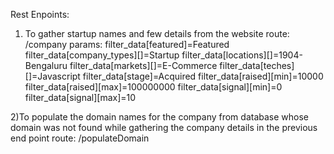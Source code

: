 Rest Enpoints:
1) To gather startup names and few details from the website
route: /company
params: filter_data[featured]=Featured
filter_data[company_types][]=Startup
filter_data[locations][]=1904-Bengaluru
filter_data[markets][]=E-Commerce
filter_data[teches][]=Javascript
filter_data[stage]=Acquired
filter_data[raised][min]=10000
filter_data[raised][max]=100000000
filter_data[signal][min]=0
filter_data[signal][max]=10

2)To populate the domain names for the company from database whose domain was not found while gathering the company details in the previous end point
route: /populateDomain
